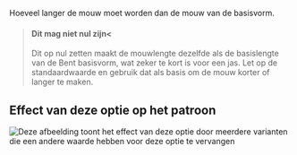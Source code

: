 Hoeveel langer de mouw moet worden dan de mouw van de basisvorm.

> #### Dit mag niet nul zijn<
>
> Dit op nul zetten maakt de mouwlengte dezelfde als de basislengte van de Bent basisvorm, wat zeker te kort is voor een jas. Let op de standaardwaarde en gebruik dat als basis om de mouw korter of langer te maken.

## Effect van deze optie op het patroon

![Deze afbeelding toont het effect van deze optie door meerdere varianten die een andere waarde hebben voor deze optie te vervangen](bent_sleevelengthbonus_sample.svg "Effect van deze optie op het patroon")
